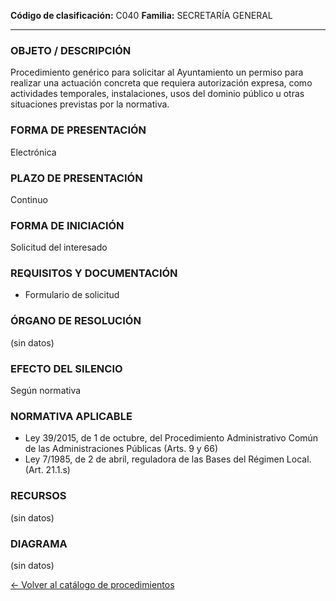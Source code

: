 
**Código de clasificación:** C040
**Familia:** SECRETARÍA GENERAL

---

### OBJETO / DESCRIPCIÓN

Procedimiento genérico para solicitar al Ayuntamiento un permiso para realizar una actuación concreta que requiera autorización expresa, como actividades temporales, instalaciones, usos del dominio público u otras situaciones previstas por la normativa.

### FORMA DE PRESENTACIÓN

Electrónica

### PLAZO DE PRESENTACIÓN

Continuo

### FORMA DE INICIACIÓN

Solicitud del interesado

### REQUISITOS Y DOCUMENTACIÓN

- Formulario de solicitud

### ÓRGANO DE RESOLUCIÓN

(sin datos)

### EFECTO DEL SILENCIO

Según normativa

### NORMATIVA APLICABLE

- Ley 39/2015, de 1 de octubre, del Procedimiento Administrativo Común de las Administraciones Públicas (Arts. 9 y 66)
- Ley 7/1985, de 2 de abril, reguladora de las Bases del Régimen Local. (Art. 21.1.s)

### RECURSOS

(sin datos)

### DIAGRAMA

(sin datos)


[← Volver al catálogo de procedimientos](../buscador.md)